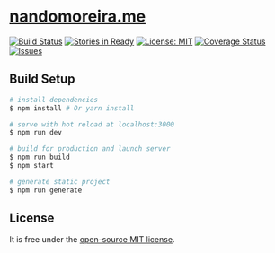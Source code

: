 # [nandomoreira.me](http://nandomoreira.me/)

[![Build Status](https://travis-ci.org/nandomoreirame/nandomoreirame.github.io.svg?branch=source)](https://travis-ci.org/nandomoreirame/nandomoreirame.github.io) [![Stories in Ready](https://badge.waffle.io/nandomoreirame/nandomoreirame.github.io.png?label=ready&title=Ready)](http://waffle.io/nandomoreirame/nandomoreirame.github.io) [![License: MIT](https://img.shields.io/badge/License-MIT-yellow.svg)](https://opensource.org/licenses/MIT) [![Coverage Status](https://coveralls.io/repos/github/nandomoreirame/nandomoreirame.github.io/badge.svg?branch=source)](https://coveralls.io/github/nandomoreirame/nandomoreirame.github.io?branch=source) [![Issues](http://img.shields.io/github/issues/nandomoreirame/nandomoreirame.github.io.svg)]( https://github.com/nandomoreirame/nandomoreirame.github.io/issues )

## Build Setup

``` bash
# install dependencies
$ npm install # Or yarn install

# serve with hot reload at localhost:3000
$ npm run dev

# build for production and launch server
$ npm run build
$ npm start

# generate static project
$ npm run generate
```

## License

It is free under the [open-source MIT license](/LICENSE).
